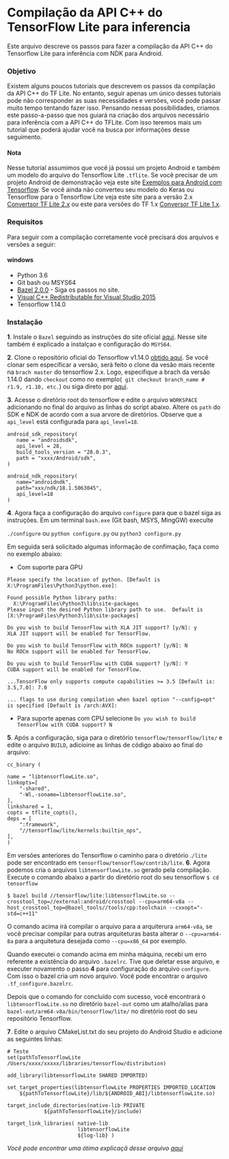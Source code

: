 # Compilação da API C++ do TensorFlow Lite para inferencia
Este arquivo descreve os passos para fazer a compilação da API C++ do Tensorflow Lite para  inferência com NDK para Android.

### Objetivo
Existem alguns poucos tutoriais que descrevem os passos da compilação da API C++ do TF Lite. No entanto, seguir apenas um único desses tutoriais pode não corresponder as suas necessidades e versões, você pode passar muito tempo tentando fazer isso. Pensando nessas possibilidades, criamos este passo-a-passo que nos guiará na criação dos arquivos necessário para inferência com a API C++ do TFLite. Com isso teremos mais um tutorial que poderá ajudar você na busca por informações desse seguimento.

#### Nota
Nesse tutorial assumimos que você já possui um projeto Android e também um modelo do arquivo do Tensorflow Lite ```.tflite```.
Se você precisar de um projeto Android de demonstração veja este site [Exemplos para Android com Tensorflow](https://github.com/tensorflow/examples/blob/master/lite/examples/image_classification/android/README.md). Se você ainda não converteu seu modelo do Keras ou Tensorflow para o Tensorflow Lite veja este site para a versão 2.x [Convertsor TF Lite 2.x](https://www.tensorflow.org/lite/convert) ou este para versões do TF 1.x [Conversor TF Lite 1.x](https://github.com/tensorflow/tensorflow/blob/master/tensorflow/lite/g3doc/r1/convert/python_api.md).

### Requisitos
Para seguir com a compilação corretamente você precisará dos arquivos e versões a seguir:
#### windows
* Python 3.6
* Git bash ou MSYS64
* [Bazel 2.0.0](https://docs.bazel.build/versions/master/install-windows.html) - Siga os passos no site.
* [Visual C++ Redistributable for Visual Studio 2015](https://www.microsoft.com/en-us/download/details.aspx?id=48145)
* Tensorflow 1.14.0

### Instalação
__1__. 
Instale o ```Bazel``` seguindo as instruções do site oficial [aqui](https://docs.bazel.build/versions/master/install-windows.html). Nesse site também é explicado a instalçao e configuração do ```MSYS64```.

__2__. 
Clone o repositório oficial do Tensorflow v1.14.0 [obtido aqui](https://github.com/tensorflow/tensorflow/releases/tag/v1.14.0). Se você clonar sem especificar a versão, será feito o clone da vesão mais recente na ```brach master``` do tensorflow 2.x. Logo, especifique a brach da versão 1.14.0 dando ```checkout``` como no exemplo(``` git checkout branch_name # r1.9, r1.10, etc.```) ou siga direto por [aqui](https://github.com/tensorflow/tensorflow/releases/tag/v1.14.0).

__3__. 
Acesse o diretório root do tensorflow e edite o arquivo ```WORKSPACE``` adicionando no final do arquivo as linhas do script abaixo. Altere os ```path``` do SDK e NDK de acordo com a sua arvore de diretórios. Observe que a ```api_level``` está configurada para ```api_level=18```. 
```
android_sdk_repository(
   name = "androidsdk",
   api_level = 28,
   build_tools_version = "28.0.3",
   path = "xxxx/Android/sdk",
)

android_ndk_repository(
   name="androidndk",
   path="xxx/ndk/18.1.5063045",
   api_level=18
)
```
__4__. 
Agora faça a configuração do arquivo ```configure``` para que o bazel siga as instruções. Em um terminal ```bash.exe``` (Git bash, MSYS, MingGW) execulte 

```./configure``` ou
```python configure.py``` ou
```python3 configure.py``` 

Em seguida será solicitado algumas informação de confimação, faça como no exemplo abaixo:
* Com suporte para GPU
```
Please specify the location of python. [Default is X:\ProgramFiles\Python3\python.exe]:

Found possible Python library paths:
  X:\ProgramFiles\Python3\lib\site-packages
Please input the desired Python library path to use.  Default is [X:\ProgramFiles\Python3\lib\site-packages]

Do you wish to build TensorFlow with XLA JIT support? [y/N]: y
XLA JIT support will be enabled for TensorFlow.

Do you wish to build TensorFlow with ROCm support? [y/N]: N
No ROCm support will be enabled for TensorFlow.

Do you wish to build TensorFlow with CUDA support? [y/N]: Y
CUDA support will be enabled for TensorFlow.

...TensorFlow only supports compute capabilities >= 3.5 [Default is: 3.5,7.0]: 7.0

... flags to use during compilation when bazel option "--config=opt" is specified [Default is /arch:AVX]:
```
* Para suporte apenas com CPU selecione 
```Do you wish to build TensorFlow with CUDA support? N```

__5__.
Após a configuração, siga para o diretório ```tensorflow/tensorflow/lite/``` e edite o arquivo ```BUILD```, adicioine as linhas de código abaixo ao final do arquivo:
```
cc_binary (

name = "libtensorflowLite.so",
linkopts=[
    "-shared", 
    "-Wl,-soname=libtensorflowLite.so",
],
linkshared = 1,
copts = tflite_copts(),
deps = [
    ":framework",
    "//tensorflow/lite/kernels:builtin_ops",
],
)
```
Em versões anteriores do Tensorflow o caminho para o diretório .```/lite``` pode ser encontrado em ```tensorflow/tensorflow/contrib/lite```.
__6__. 
Agora podemos cria o arquivos ```libtensorflowLite.so``` gerado pela compilação.
Execute o comando abaixo a partir do diretório root do seu tensorflow
```$ cd tensorflow ```

```$ bazel build //tensorflow/lite:libtensorflowLite.so --crosstool_top=//external:android/crosstool --cpu=arm64-v8a --host_crosstool_top=@bazel_tools//tools/cpp:toolchain --cxxopt="-std=c++11"```

O comando acima irá compilar o arquivo para a arquiterura ```arm64-v8a```, se você precisar compilar para outras arquiteturas basta alterar o ```--cpu=arm64-8a``` para a arquitetura desejada como ```--cpu=x86_64``` por exemplo.

Quando executei o comando acima em minha máquina, recebi um erro referente a existência do arquivo ```.bazelrc```. Tive que deletar esse arquivo, e executer novamento o passo __4__ para configuração do arquivo ```configure```. Com isso o bazel cria um novo arquivo. Você pode encontrar o arquivo ```.tf_configure.bazelrc```.

Depois que o comando for concluído com sucesso, você encontrará o ```libtensorflowLite.so``` no diretório ```bazel-out``` como um atalho/alias para ```bazel-out/arm64-v8a/bin/tensorflow/lite/``` no diretório root do seu repositório Tensorflow.

__7__.
Edite o arquivo CMakeList.txt do seu projeto do Android Studio e adicione as seguintes linhas:
```
# Teste
set(pathToTensorflowLite /Users/xxxx/xxxxx/libraries/tensorflow/distribution)

add_library(libtensorflowLite SHARED IMPORTED)

set_target_properties(libtensorflowLite PROPERTIES IMPORTED_LOCATION
    ${pathToTensorflowLite}/lib/${ANDROID_ABI}/libtensorflowLite.so)

target_include_directories(native-lib PRIVATE
            ${pathToTensorflowLite}/include)

target_link_libraries( native-lib
                       libtensorflowLite
                       ${log-lib} )
```
*Você pode encontrar uma ótima explicaçã desse arquivo [aqui](https://stackoverflow.com/questions/49834875/problems-with-using-tensorflow-lite-c-api-in-android-studio-project)*
